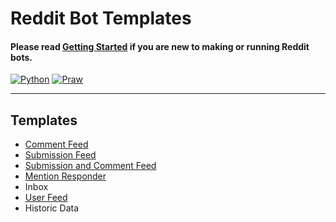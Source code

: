 # Reddit Bot Templates

#### Please read [Getting Started](https://github.com/harrelchris/reddit_bots/blob/master/GETTING_STARTED.md) if you are new to making or running Reddit bots.

[![Python](https://img.shields.io/badge/Python-3+-blue.svg?style=plastic)](https://www.python.org/downloads/)
[![Praw](https://img.shields.io/badge/Praw-4-blue.svg?style=plastic)](https://github.com/praw-dev/praw)

---


## Templates
- [Comment Feed](https://github.com/harrelchris/reddit_bots/blob/master/templates/comment_feed.py)
- [Submission Feed](https://github.com/harrelchris/reddit_bots/blob/master/templates/submission_feed.py)
- [Submission and Comment Feed](https://github.com/harrelchris/reddit_bots/blob/master/templates/submission_comment_feed.py)
- [Mention Responder](https://github.com/harrelchris/reddit_bots/blob/master/templates/mention_responder.py)
- Inbox
- [User Feed](https://github.com/harrelchris/reddit_bots/blob/master/templates/user_feed.py)
- Historic Data
